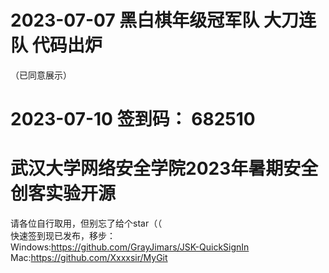 # 2023-07-07 黑白棋年级冠军队 大刀连队 代码出炉  
（已同意展示）  
# 2023-07-10 签到码： 682510  
# 武汉大学网络安全学院2023年暑期安全创客实验开源  
 请各位自行取用，但别忘了给个star（（  
 快速签到现已发布，移步：  
 Windows:https://github.com/GrayJimars/JSK-QuickSignIn  
 Mac:https://github.com/Xxxxsir/MyGit  
